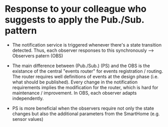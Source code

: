 
# Response to your colleague who suggests to apply the Pub./Sub. pattern

- The notification service is triggered whenever there's a state transition detected. Thus, each observer responses to this synchronously --> Observers patern (OBS)

- The main difference between (Pub./Sub.) (PS) and the OBS is the existance of the central "events router" for events registration / routing. The router requires well definitions of events at the design phase (i.e. what should be published). Every change in the notification requirements implies the modification for the router, which is hard for maintenance / improvement. In OBS, each observer adapts independently.

- PS is more beneficial when the observers require not only the state changes but also the additional parameters from the SmartHome (e.g. sensor values)


